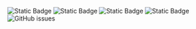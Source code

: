 ![Static Badge](https://img.shields.io/badge/blacklists-61-000000) ![Static Badge](https://img.shields.io/badge/blacklisted-2979526-cc0000) ![Static Badge](https://img.shields.io/badge/whitelisted-2254-00CC00) ![Static Badge](https://img.shields.io/badge/streaming_blacklist-28107-000000) ![GitHub issues](https://img.shields.io/github/issues/fabriziosalmi/blacklists)
